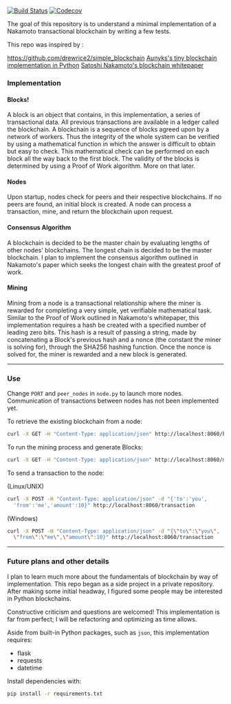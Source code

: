 [![Build Status](https://travis-ci.org/nicosmaris/blockchain.svg?branch=master)](https://travis-ci.org/nicosmaris/blockchain) [![Codecov](https://img.shields.io/codecov/c/github/nicosmaris/blockchain/master.svg?style=flat-square&label=coverage)](https://codecov.io/gh/nicosmaris/blockchain)

The goal of this repository is to understand a minimal implementation of a Nakamoto transactional blockchain by writing a few tests.

This repo was inspired by :

https://github.com/drewrice2/simple_blockchain
[Aunyks's tiny blockchain implementation in Python](https://gist.github.com/aunyks/47d157f8bc7d1829a729c2a6a919c173)
[Satoshi Nakamoto's blockchain whitepaper](https://bitcoin.org/bitcoin.pdf)

### Implementation

#### Blocks!
A block is an object that contains, in this implementation, a series of
transactional data. All previous transactions are available in a ledger called
the blockchain. A blockchain is a sequence of blocks agreed upon by a network of
workers. Thus the integrity of the whole system can be verified by using a
mathematical function in which the answer is difficult to obtain but easy to
check. This mathematical check can be performed on each block all the way back
to the first block. The validity of the blocks is determined by using a Proof of
Work algorithm. More on that later.

#### Nodes
Upon startup, nodes check for peers and their respective blockchains. If no
peers are found, an initial block is created. A node can process a transaction,
mine, and return the blockchain upon request.

#### Consensus Algorithm
A blockchain is decided to be the master chain by evaluating lengths of other
nodes' blockchains. The longest chain is decided to be the master blockchain. I
plan to implement the consensus algorithm outlined in Nakamoto's paper which
seeks the longest chain with the greatest proof of work.

#### Mining
Mining from a node is a transactional relationship where the miner is rewarded
for completing a very simple, yet verifiable mathematical task. Similar to the
Proof of Work outlined in Nakamoto's whitepaper, this implementation requires a
hash be created with a specified number of leading zero bits. This hash is a
result of passing a string, made by concatenating a Block's previous hash and a
nonce (the constant the miner is solving for), through the SHA256 hashing
function. Once the nonce is solved for, the miner is rewarded and a new block is
generated.   

---

### Use

Change `PORT` and `peer_nodes` in `node.py` to launch more nodes. Communication
of transactions between nodes has not been implemented yet.

To retrieve the existing blockchain from a node:
```bash
curl -X GET -H "Content-Type: application/json" http://localhost:8060/blocks
```

To run the mining process and generate Blocks:
```bash
curl -X GET -H "Content-Type: application/json" http://localhost:8060/mine
```

To send a transaction to the node:

(Linux/UNIX)
```bash
curl -X POST -H "Content-Type: application/json" -d "{'to':'you',
  'from':'me','amount':10}" http://localhost:8060/transaction
```

(Windows)
```bash
curl -X POST -H "Content-Type: application/json" -d "{\"to\":\"you\",
  \"from\":\"me\",\"amount\":10}" http://localhost:8060/transaction
```

---

### Future plans and other details

I plan to learn much more about the fundamentals of blockchain by way of
implementation. This repo began as a side project in a private repository. After
making some initial headway, I figured some people may be interested in Python
blockchains.

Constructive criticism and questions are welcomed! This implementation is far
from perfect; I will be refactoring and optimizing as time allows.

Aside from built-in Python packages, such as `json`, this implementation
requires:
- flask
- requests
- datetime

Install dependencies with:
```bash
pip install -r requirements.txt
```
